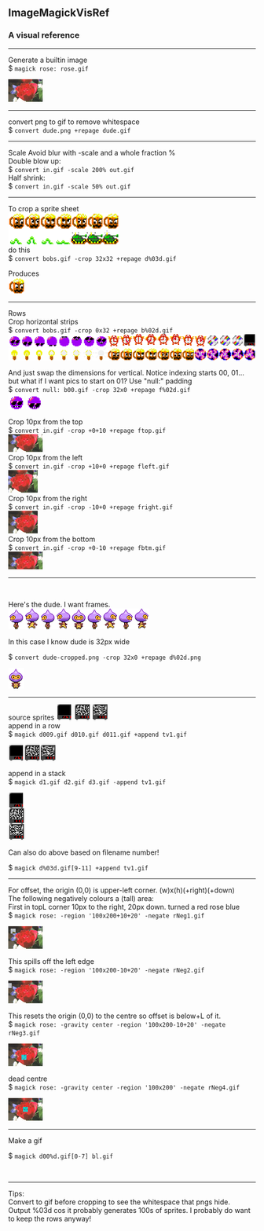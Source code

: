 ## ImageMagickVisRef

### A visual reference

---

Generate a builtin image  
\$ `magick rose: rose.gif`

![a](images/rose.gif)

---

convert png to gif to remove whitespace  
\$ `convert dude.png +repage dude.gif`

---

Scale
Avoid blur with -scale and a whole fraction %  
Double blow up:  
\$ `convert in.gif -scale 200% out.gif`  
Half shrink:  
\$ `convert in.gif -scale 50% out.gif`

---

To crop a sprite sheet  
![a](/images/bob2.gif)  
do this  
\$ `convert bobs.gif -crop 32x32 +repage d%03d.gif`

Produces  
![a](images/c028.png)

---

Rows  
Crop horizontal strips  
\$ `convert bobs.gif -crop 0x32 +repage b%02d.gif`  
![a](images/b00.png)  
![a](images/b01.png)

And just swap the dimensions for vertical. Notice indexing starts 00, 01... but what if I want pics to start on 01? Use "null:" padding  
\$ `convert null: b00.gif -crop 32x0 +repage f%02d.gif`  
![a](images/f01.gif) ![a](images/f02.gif)

Crop 10px from the top  
\$ `convert in.gif -crop +0+10 +repage ftop.gif`  
![a](images/ftop.gif)  
Crop 10px from the left  
\$ `convert in.gif -crop +10+0 +repage fleft.gif`  
![a](images/fleft.gif)  
Crop 10px from the right  
\$ `convert in.gif -crop -10+0 +repage fright.gif`  
![a](images/fright.gif)  
Crop 10px from the bottom  
\$ `convert in.gif -crop +0-10 +repage fbtm.gif`  
![a](images/fbtm.gif)

---

</br>

Here's the dude. I want frames.  
![a](images/dude.png)

In this case I know dude is 32px wide

\$ `convert dude-cropped.png -crop 32x0 +repage d%02d.png`

![a](images/d04.png)

---

source sprites
![a](images/d019.gif) ![a](images/d120.gif) ![a](images/d121.gif)  
append in a row  
\$ `magick d009.gif d010.gif d011.gif +append tv1.gif`

![a](images/tv1.gif)

append in a stack  
\$ `magick d1.gif d2.gif d3.gif -append tv1.gif`

![a](images/tv2.gif)

Can also do above based on filename number!

\$ `magick d%03d.gif[9-11] +append tv1.gif`

---

For offset, the origin (0,0) is upper-left corner. (w)x(h)(+right)(+down)  
The following negatively colours a (tall) area:  
First in topL corner 10px to the right, 20px down. turned a red rose blue  
\$ `magick rose: -region '100x200+10+20' -negate rNeg1.gif`

![a](images/rNeg1.gif)

This spills off the left edge  
\$ `magick rose: -region '100x200-10+20' -negate rNeg2.gif`

![a](images/rNeg2.gif)

This resets the origin (0,0) to the centre so offset is below+L of it.  
\$ `magick rose: -gravity center -region '100x200-10+20' -negate rNeg3.gif`

![a](images/rNeg3.gif)

dead centre  
\$ `magick rose: -gravity center -region '100x200' -negate rNeg4.gif`

![a](images/rNeg4.gif)

---

Make a gif

\$ `magick d00%d.gif[0-7] bl.gif`

</br>

---

Tips:  
Convert to gif before cropping to see the whitespace that pngs hide.  
Output %03d cos it probably generates 100s of sprites.
I probably do want to keep the rows anyway!
